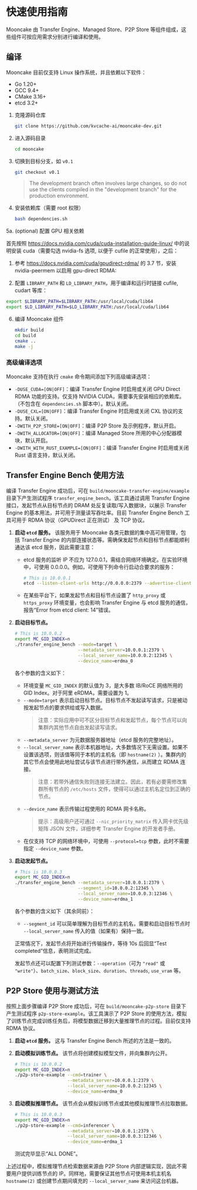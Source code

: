 # 快速使用指南

Mooncake 由 Transfer Engine、Managed Store、P2P Store 等组件组成，这些组件可按应用需求分别进行编译和使用。

## 编译
Mooncake 目前仅支持 Linux 操作系统，并且依赖以下软件：
- Go 1.20+
- GCC 9.4+
- CMake 3.16+
- etcd 3.2+

1. 克隆源码仓库
   ```bash
   git clone https://github.com/kvcache-ai/mooncake-dev.git
   ```
2. 进入源码目录
   ```bash
   cd mooncake
   ```

3. 切换到目标分支，如 `v0.1`
   ```bash
   git checkout v0.1
   ```

   > The development branch often involves large changes, so do not use the clients compiled in the "development branch" for the production environment.

5. 安装依赖库（需要 root 权限）
   ```bash
   bash dependencies.sh
   ```

5a. (optional) 配置 GPU 相关依赖

   首先按照 https://docs.nvidia.com/cuda/cuda-installation-guide-linux/ 中的说明安装 cuda（需要勾选 nvidia-fs 选项, 以便于 cufile 的正常使用），之后：

   1) 参考 https://docs.nvidia.com/cuda/gpudirect-rdma/ 的 3.7 节，安装 nvidia-peermem 以启用 gpu-direct RDMA:

   2) 配置 `LIBRARY_PATH` 和 `LD_LIBRARY_PATH`，用于编译和运行时链接 cufile, cudart 等库：
   ```bash
   export $LIBRARY_PATH=$LIBRARY_PATH:/usr/local/cuda/lib64
   export $LD_LIBRARY_PATH=$LD_LIBRARY_PATH:/usr/local/cuda/lib64
   ```

6. 编译 Mooncake 组件
   ```bash
   mkdir build
   cd build
   cmake ..
   make -j
   ```

### 高级编译选项
Mooncake 支持在执行 `cmake` 命令期间添加下列高级编译选项：
- `-DUSE_CUDA=[ON|OFF]`：编译 Transfer Engine 时启用或关闭 GPU Direct RDMA 功能的支持。仅支持 NVIDIA CUDA，需要事先安装相应的依赖库。（不包含在 `dependencies.sh` 脚本中）。默认关闭。
- `-DUSE_CXL=[ON|OFF]`：编译 Transfer Engine 时启用或关闭 CXL 协议的支持。默认关闭。
- `-DWITH_P2P_STORE=[ON|OFF]`：编译 P2P Store 及示例程序，默认开启。
- `-DWITH_ALLOCATOR=[ON|OFF]`：编译 Managed Store 所用的中心分配器模块，默认开启。
- `-DWITH_WITH_RUST_EXAMPLE=[ON|OFF]`：编译 Transfer Engine 时启用或关闭 Rust 语言支持，默认关闭。


## Transfer Engine Bench 使用方法
编译 Transfer Engine 成功后，可在 `build/mooncake-transfer-engine/example` 目录下产生测试程序 `transfer_engine_bench`。该工具通过调用 Transfer Engine 接口，发起节点从目标节点的 DRAM 处反复读取/写入数据块，以展示 Transfer Engine 的基本用法，并可用于测量读写吞吐率。目前 Transfer Engine Bench 工具可用于 RDMA 协议（GPUDirect 正在测试） 及 TCP 协议。

1. **启动 `etcd` 服务。** 该服务用于 Mooncake 各类元数据的集中高可用管理，包括 Transfer Engine 的内部连接状态等。需确保发起节点和目标节点都能顺利通达该 etcd 服务，因此需要注意：
   - etcd 服务的监听 IP 不应为 127.0.0.1，需结合网络环境确定。在实验环境中，可使用 0.0.0.0。例如，可使用下列命令行启动合要求的服务：
      ```bash
      # This is 10.0.0.1
      etcd --listen-client-urls http://0.0.0.0:2379 --advertise-client-urls http://10.0.0.1:2379
      ```
   - 在某些平台下，如果发起节点和目标节点设置了 `http_proxy` 或 `https_proxy` 环境变量，也会影响 Transfer Engine 与 etcd 服务的通信，报告“Error from etcd client: 14”错误。

2. **启动目标节点。**
    ```bash
    # This is 10.0.0.2
    export MC_GID_INDEX=n
    ./transfer_engine_bench --mode=target \
                            --metadata_server=10.0.0.1:2379 \
                            --local_server_name=10.0.0.2:12345 \
                            --device_name=erdma_0
    ```
   各个参数的含义如下：
   - 环境变量 `MC_GID_INDEX` 的默认值为 3，是大多数 IB/RoCE 网络所用的 GID Index。对于阿里 eRDMA，需要设置为 1。
   - `--mode=target` 表示启动目标节点。目标节点不发起读写请求，只是被动按发起节点的要求供给或写入数据。
      > 注意：实际应用中可不区分目标节点和发起节点，每个节点可以向集群内其他节点自由发起读写请求。
   - `--metadata_server` 为元数据服务器地址（etcd 服务的完整地址）。
   - `--local_server_name` 表示本机器地址，大多数情况下无需设置。如果不设置该选项，则该值等同于本机的主机名（即 `hostname(2)` ）。集群内的其它节点会使用此地址尝试与该节点进行带外通信，从而建立 RDMA 连接。
      > 注意：若带外通信失败则连接无法建立。因此，若有必要需修改集群所有节点的 `/etc/hosts` 文件，使得可以通过主机名定位到正确的节点。
   - `--device_name` 表示传输过程使用的 RDMA 网卡名称。
      > 提示：高级用户还可通过 `--nic_priority_matrix` 传入网卡优先级矩阵 JSON 文件，详细参考 Transfer Engine 的开发者手册。
   - 在仅支持 TCP 的网络环境中，可使用 `--protocol=tcp` 参数，此时不需要指定 `--device_name` 参数。

1. **启动发起节点。**
    ```bash
    # This is 10.0.0.3
    export MC_GID_INDEX=n
    ./transfer_engine_bench --metadata_server=10.0.0.1:2379 \
                            --segment_id=10.0.0.2:12345 \
                            --local_server_name=10.0.0.3:12346 \
                            --device_name=erdma_1
    ```
   各个参数的含义如下（其余同前）：
   - `--segment_id` 可以简单理解为目标节点的主机名，需要和启动目标节点时 `--local_server_name` 传入的值（如果有）保持一致。
   
   正常情况下，发起节点将开始进行传输操作，等待 10s 后回显“Test completed”信息，表明测试完成。

   发起节点还可以配置下列测试参数：`--operation`（可为 `"read"` 或 `"write"`）、`batch_size`、`block_size`、`duration`、`threads`, `use_vram` 等。



## P2P Store 使用与测试方法
按照上面步骤编译 P2P Store 成功后，可在 `build/mooncake-p2p-store` 目录下产生测试程序 `p2p-store-example`。该工具演示了 P2P Store 的使用方法，模拟了训练节点完成训练任务后，将模型数据迁移到大量推理节点的过程。目前仅支持 RDMA 协议。

1. **启动 `etcd` 服务。** 这与 Transfer Engine Bench 所述的方法是一致的。
   
2. **启动模拟训练节点。** 该节点将创建模拟模型文件，并向集群内公开。
   ```bash
   # This is 10.0.0.2
   export MC_GID_INDEX=n
   ./p2p-store-example --cmd=trainer \
                       --metadata_server=10.0.0.1:2379 \
                       --local_server_name=10.0.0.2:12345 \
                       --device_name=erdma_0
   ```

3. **启动模拟推理节点。** 该节点会从模拟训练节点或其他模拟推理节点拉取数据。
   ```bash
   # This is 10.0.0.3
   export MC_GID_INDEX=n
   ./p2p-store-example --cmd=inferencer \
                       --metadata_server=10.0.0.1:2379 \
                       --local_server_name=10.0.0.3:12346 \
                       --device_name=erdma_1
   ```
   测试完毕显示“ALL DONE”。

上述过程中，模拟推理节点检索数据来源由 P2P Store 内部逻辑实现，因此不需要用户提供训练节点的 IP。同样地，需要保证其他节点可使用本机主机名 `hostname(2)` 或创建节点期间填充的 `--local_server_name` 来访问这台机器。
